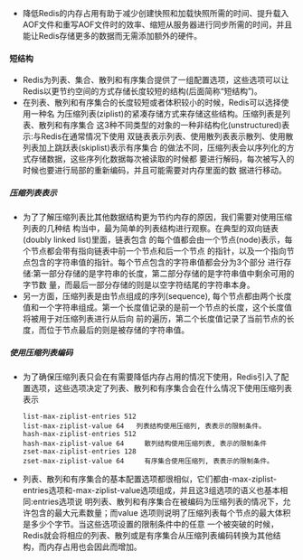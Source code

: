 * 降低Redis的内存占用有助于减少创建快照和加载快照所需的时间、提升载入AOF文件和重写AOF文件时的效率、缩短从服务器进行同步所需的时间，并且能让Redis存储更多的数据而无需添加额外的硬件。

#### 短结构

* Redis为列表、集合、散列和有序集合提供了一组配置选项，这些选项可以让Redis以更节约空间的方式存储长度较短的结构(后面简称“短结构”)。
* 在列表、散列和有序集合的长度较短或者体积较小的时候，Redis可以选择使用一种名 为压缩列表(ziplist)的紧凑存储方式来存储这些结构。压缩列表是列表、散列和有序集合 这3种不同类型的对象的一种非结构化(unstructured)表示:与Redis在通常情况下使用 双链表表示列表、使用散列表表示散列、使用散列表加上跳跃表(skiplist)表示有序集合 的做法不同，压缩列表会以序列化的方式存储数据，这些序列化数据每次被读取的时候都 要进行解码，每次被写入的时候也要进行局部的重新编码，并且可能需要对内存里面的数 据进行移动。

##### 压缩列表表示

* 为了了解压缩列表比其他数据结构更为节约内存的原因，我们需要对使用压缩列表的几种结 构当中，最为简单的列表结构进行观察。在典型的双向链表(doubly linked list)里面，链表包含 的每个值都会由一个节点(node)表示，每个节点都会带有指向链表中前一个节点和后一个节点 的指针，以及一个指向节点包含的字符串值的指针。每个节点包含的字符串值都会分为3个部分 进行存储:第一部分存储的是字符串的长度，第二部分存储的是字符串值中剩余可用的字节数 量，而最后一部分存储的则是以空字符结尾的字符串本身。
* 另一方面，压缩列表是由节点组成的序列(sequence), 每个节点都由两个长度值和一个字符串组成。第一个长度值记录的是前一个节点的长度，这个长度值将被用于对压缩列表进行从后向 前的遍历，第二个长度值记录了当前节点的长度，而位于节点最后的则是被存储的字符串值。

##### 使用压缩列表编码

* 为了确保压缩列表只会在有需要降低内存占用的情况下使用，Redis引入了配置选项，这些选项决定了列表、散列和有序集合会在什么情况下使用压缩列表表示

  ```
  list-max-ziplist-entries 512  
  list-max-ziplist-value 64   列表结构使用压缩列, 表表示的限制条件。
  hash-max-ziplist-entries 512
  hash-max-ziplist-value 64		散列结构使用压缩列表, 表示的限制条件
  zset-max-ziplist-entries 128
  zset-max-ziplist-value 64		有序集合使用压缩列, 表表示的限制条件。
  ```

* 列表、散列和有序集合的基本配置选项都很相似，它们都由-max-ziplist-entries选项和-max-ziplist-value选项组成，并且这3组选项的语义也基本相同:entries选项说 明列表、散列和有序集合在被编码为压缩列表的情况下，允许包含的最大元素数量；而value 选项则说明了压缩列表每个节点的最大体积是多少个字节。当这些选项设置的限制条件中的任意 一个被突破的时候，Redis就会将相应的列表、散列或是有序集合从压缩列表编码转换为其他结 构，而内存占用也会因此而增加。

